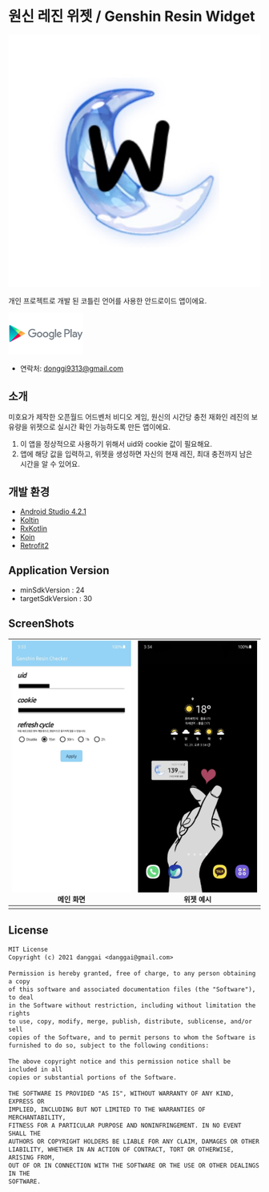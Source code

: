# 원신 레진 위젯 / Genshin Resin Widget

![icon.jpg](./assets/icon.jpg?raw=true)

개인 프로젝트로 개발 된 코틀린 언어를 사용한 안드로이드 앱이에요.

[<img src = "./assets/google-play-logo.png" width="150px">](https://play.google.com/store/apps/details?id=danggai.app.parcelwhere)

- 연락처: donggi9313@gmail.com



## 소개

미호요가 제작한 오픈월드 어드벤처 비디오 게임, 원신의 시간당 충전 재화인 레진의 보유량을 위젯으로 실시간 확인 가능하도록 만든 앱이에요.

1. 이 앱을 정상적으로 사용하기 위해서 uid와 cookie 값이 필요해요.
2. 앱에 해당 값을 입력하고, 위젯을 생성하면 자신의 현재 레진, 최대 충전까지 남은 시간을 알 수 있어요.



## 개발 환경

- [Android Studio 4.2.1](https://developer.android.com/studio/intro)
- [Koltin](https://developer.android.com/kotlin)
- [RxKotlin](https://github.com/ReactiveX/RxKotlin)
- [Koin](https://insert-koin.io/)
- [Retrofit2](https://square.github.io/retrofit/)



## Application Version

- minSdkVersion : 24
- targetSdkVersion : 30





## ScreenShots



| ![screenshot_01.jpg](./assets/screenshot_01.jpg?raw=true)<br /><center>메인 화면</center> | ![screenshot_02.jpg](./assets/screenshot_02.jpg?raw=true)<br /><center>위젯 예시</center> |
| ------------------------------------------------------------ | ------------------------------------------------------------ |
|                                                              |                                                              |





## License

```
MIT License
Copyright (c) 2021 danggai <danggai@gmail.com>

Permission is hereby granted, free of charge, to any person obtaining a copy
of this software and associated documentation files (the "Software"), to deal
in the Software without restriction, including without limitation the rights
to use, copy, modify, merge, publish, distribute, sublicense, and/or sell
copies of the Software, and to permit persons to whom the Software is
furnished to do so, subject to the following conditions:
     
The above copyright notice and this permission notice shall be included in all
copies or substantial portions of the Software.
     
THE SOFTWARE IS PROVIDED "AS IS", WITHOUT WARRANTY OF ANY KIND, EXPRESS OR
IMPLIED, INCLUDING BUT NOT LIMITED TO THE WARRANTIES OF MERCHANTABILITY,
FITNESS FOR A PARTICULAR PURPOSE AND NONINFRINGEMENT. IN NO EVENT SHALL THE
AUTHORS OR COPYRIGHT HOLDERS BE LIABLE FOR ANY CLAIM, DAMAGES OR OTHER
LIABILITY, WHETHER IN AN ACTION OF CONTRACT, TORT OR OTHERWISE, ARISING FROM,
OUT OF OR IN CONNECTION WITH THE SOFTWARE OR THE USE OR OTHER DEALINGS IN THE
SOFTWARE.
```
